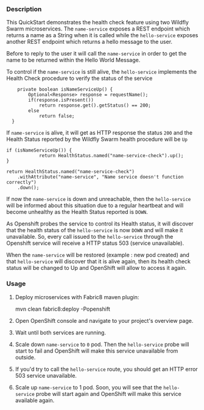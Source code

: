 ### Description

This QuickStart demonstrates the health check feature using two Wildfly Swarm microservices.
The `name-service` exposes a REST endpoint which returns a name as a String when it is called while the `hello-service` exposes
another REST endpoint which returns a hello message to the user.

Before to reply to the user it will call the `name-service` in order to get the name to be returned within the Hello World Message.

To control if the `name-service` is still alive, the `hello-service` implements the Health Check procedure to verify the status of the service

```
	private boolean isNameServiceUp() {
  		Optional<Response> response = requestName();
  		if(response.isPresent())
  			return response.get().getStatus() == 200;
  		else
  			return false;
  }
```

If `name-service` is alive, it will get as HTTP response the status `200` and the Health Status 
reported by the Wildfly Swarm health procedure will be `Up`
  
```
if (isNameServiceUp()) {
			return HealthStatus.named("name-service-check").up();
}

return HealthStatus.named("name-service-check")
    .withAttribute("name-service", "Name service doesn't function correctly")
    .down();
```
  
If now the `name-service` is down and unreachable, then the `hello-service` will be informed about this situation due to a regular heartbeat 
and will become unhealthy as the Health Status reported is `DOWN`.
 
As Openshift probes the service to control its Health status, it will discover that the health status of the `hello-service` is now `DOWN`
and will make it unavailable. So, every call issued to the `hello-service` through the Openshift service will receive a HTTP status 503 (service unavailable).

When the `name-service` will be restored (example : new pod created) and that `hello-service` will discover that it is alive again, then its health check status
will be changed to Up and OpenShift will allow to access it again.

### Usage

1. Deploy microservices with Fabric8 maven plugin:

    mvn clean fabric8:deploy -Popenshift

2. Open OpenShift console and navigate to your project's overview page.

3. Wait until both services are running.

4. Scale down `name-service` to `0` pod. Then the `hello-service` probe will start to fail and OpenShift will make this service unavailable from outside.

5. If you'd try to call the `hello-service` route, you should get an HTTP error 503 service unavailable.

6. Scale up `name-service` to 1 pod. Soon, you will see that the `hello-service` probe will start again and OpenShift will make this service available again.
